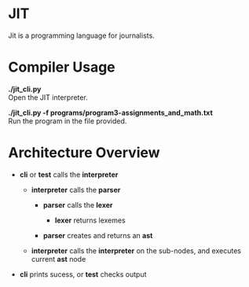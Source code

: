 JIT
===

Jit is a programming language for journalists.

Compiler Usage
=============
**./jit_cli.py**  
Open the JIT interpreter.

**./jit_cli.py -f programs/program3-assignments_and_math.txt**  
Run the program in the file provided.


Architecture Overview
=====================

* **cli** or **test** calls the **interpreter**

    * **interpreter** calls the **parser**

        * **parser** calls the **lexer**

            * **lexer** returns lexemes

        * **parser** creates and returns an **ast**

    * **interpreter** calls the **interpreter** on the sub-nodes, and executes current **ast** node

* **cli** prints sucess, or **test** checks output
